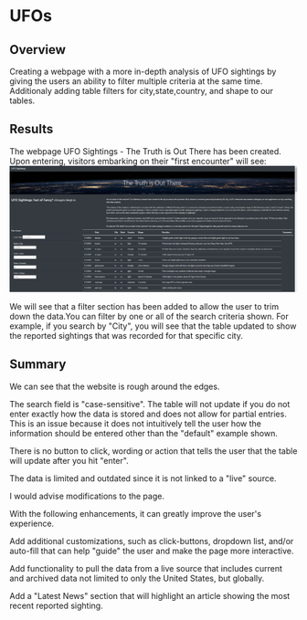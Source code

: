 # UFOs
## Overview
Creating a webpage with a more in-depth analysis of UFO sightings by giving the users an ability to filter multiple criteria at the same time. Additionaly adding table filters for city,state,country, and shape to our tables. 

## Results
The webpage UFO Sightings - The Truth is Out There has been created. Upon entering, visitors embarking on their "first encounter" will see:
![Capture.PNG](/Static/Images/Capture.PNG)

We will see that a filter section has been added to allow the user to trim down the data.You can filter by one or all of the search criteria shown. For example, if you search by "City", you will see that the table updated to show the reported sightings that was recorded for that specific city.

## Summary

We can see that the website is rough around the edges.

The search field is "case-sensitive". The table will not update if you do not enter exactly how the data is stored and does not allow for partial entries. This is an issue because it does not intuitively tell the user how the information should be entered other than the "default" example shown.

There is no button to click, wording or action that tells the user that the table will update after you hit "enter".

The data is limited and outdated since it is not linked to a "live" source.

I would advise modifications to the page.

With the following enhancements, it can greatly improve the user's experience.

Add additional customizations, such as click-buttons, dropdown list, and/or auto-fill that can help "guide" the user and make the page more interactive.

Add functionality to pull the data from a live source that includes current and archived data not limited to only the United States, but globally.

Add a "Latest News" section that will highlight an article showing the most recent reported sighting.


